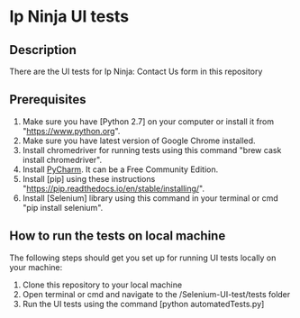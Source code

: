 # Ip Ninja UI tests

## Description

There are the UI tests for Ip Ninja: Contact Us form in this repository

## Prerequisites

1. Make sure you have [Python 2.7] on your computer or install it from "https://www.python.org".
2. Make sure you have latest version of Google Chrome installed.
3. Install chromedriver for running tests using this command "brew cask install chromedriver".
4. Install [PyCharm](https://www.jetbrains.com/pycharm/). It can be a Free Community Edition.
5. Install [pip] using these instructions "https://pip.readthedocs.io/en/stable/installing/".
6. Install [Selenium] library using this command in your terminal or cmd "pip install selenium". 

## How to run the tests on local machine

The following steps should get you set up for running UI tests locally on your machine:

1. Clone this repository to your local machine
2. Open terminal or cmd and navigate to the /Selenium-UI-test/tests folder
3. Run the UI tests using the command [python automatedTests.py]



